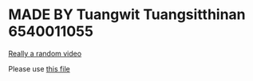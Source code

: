 # MADE BY Tuangwit Tuangsitthinan 6540011055

[Really a random video](https://www.youtube.com/watch?v=dQw4w9WgXcQ)

Please use [this file](6540011055_WebPrograming\verymainpage.html)